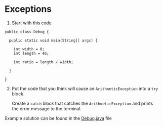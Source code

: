 # Exceptions

1. Start with this code

```
public class Debug {

  public static void main(String[] args) {
    
    int width = 0;
    int length = 40;
    
    int ratio = length / width;
        
  }
  
}
```

2. Put the code that you think will cause an ```ArithmeticException``` into a ```try``` block.

	Create a ```catch``` block that catches the ```ArithmeticException``` and prints the error message to the terminal.

Example solution can be found in the [Debug.java](https://github.com/upliftdev/Foundations/blob/main/10.Debugging/Exceptions/src/main/java/com/examples/debug/Debug.java) file
